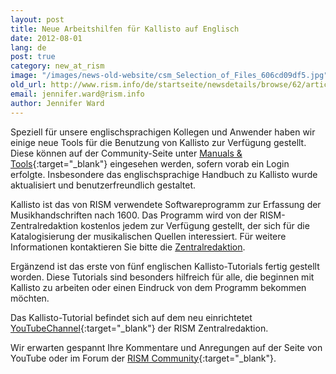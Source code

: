 ```yaml
---
layout: post
title: Neue Arbeitshilfen für Kallisto auf Englisch
date: 2012-08-01
lang: de
post: true
category: new_at_rism
image: "/images/news-old-website/csm_Selection_of_Files_606cd09df5.jpg"
old_url: http://www.rism.info/de/startseite/newsdetails/browse/62/article/64/new-tools-for-kallisto-in-english.html
email: jennifer.ward@rism.info
author: Jennifer Ward
---
```


Speziell für unsere englischsprachigen Kollegen und Anwender haben wir einige neue Tools für die Benutzung von Kallisto zur Verfügung gestellt. Diese können auf der Community-Seite unter [Manuals & Tools](http://www.rism.info/en/community/kallisto/manuals-and-tools.html){:target="_blank"} eingesehen werden, sofern vorab ein Login erfolgte. Insbesondere das englischsprachige Handbuch zu Kallisto wurde aktualisiert und benutzerfreundlich gestaltet.

Kallisto ist das von RISM verwendete Softwareprogramm zur Erfassung der Musikhandschriften nach 1600. Das Programm wird von der RISM-Zentralredaktion kostenlos jedem zur Verfügung gestellt, der sich für die Katalogisierung der musikalischen Quellen interessiert. Für weitere Informationen kontaktieren Sie bitte die [Zentralredaktion](mailto:contact@rism.info).

Ergänzend ist das erste von fünf englischen Kallisto-Tutorials fertig gestellt worden. Diese Tutorials sind besonders hilfreich für alle, die beginnen mit Kallisto zu arbeiten oder einen Eindruck von dem Programm bekommen möchten.

Das Kallisto-Tutorial befindet sich auf dem neu einrichtetet [YouTubeChannel](http://www.youtube.com/user/RISMZentralredaktion){:target="_blank"} der RISM Zentralredaktion.

Wir erwarten gespannt Ihre Kommentare und Anregungen auf der Seite von YouTube oder im Forum der [RISM Community](http://www.rism.info/en/community/forum.html?tx_mmforum_pi1%5Baction%5D=list_post&tx_mmforum_pi1%5Btid%5D=62){:target="_blank"}.